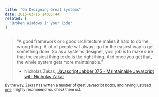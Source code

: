 ```yaml
---
title: "On Designing Great Systems"
date: 2015-02-16 14:05:44
related: [
  "Broken Windows in your Code"
]
---
```


> "A good framework or a good architecture makes it hard to do the wrong thing. A lot of people will always go for the easiest way to get something done. So as a systems designer, your job is to make sure that the easiest thing to do is the right thing. And once you get that, the whole system gets more maintainable."
>
> - Nicholas Zakas, [Javascript Jabber 075 - Maintainable Javascript with Nicholas Zakas][1]

 [1]: http://devchat.tv/js-jabber/075-jsj-maintainable-javascript-with-nicholas-zakas

<small>By the way, Zakas has written <a href="http://www.amazon.com/Nicholas-C.-Zakas/e/B001IGUTOC" title="Books written by Nicholas Zakas">a number of great Javascript books</a>, and <a href="http://www.bryanbraun.com/books#node-444">having just read one</a>, I highly recommend you check them out.</small>
